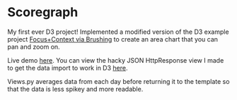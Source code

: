 Scoregraph
==========

My first ever D3 project! Implemented a modified version of the D3 example project [Focus+Context via Brushing](http://bl.ocks.org/mbostock/1667367) to create an area chart that you can pan and zoom on. 

Live demo [here](http://scoregraph.herokuapp.com). You can view the hacky JSON HttpResponse view I made to get the data import to work in D3 [here](http://scoregraph.herokuapp.com/data/). 

Views.py averages data from each day before returning it to the template so that the data is less spikey and more readable.